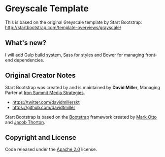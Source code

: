 # Greyscale Template

This is based on the original Greyscale template by Start Bootstrap: http://startbootstrap.com/template-overviews/grayscale/

## What's new?

I will add Gulp build system, Sass for styles and Bower for managing front-end dependencies.   


##  Original Creator Notes

Start Bootstrap was created by and is maintained by **David Miller**, Managing Parter at [Iron Summit Media Strategies](http://www.ironsummitmedia.com/).

* https://twitter.com/davidmillerskt
* https://github.com/davidtmiller

Start Bootstrap is based on the [Bootstrap](http://getbootstrap.com/) framework created by [Mark Otto](https://twitter.com/mdo) and [Jacob Thorton](https://twitter.com/fat).

## Copyright and License

Code released under the [Apache 2.0](https://github.com/IronSummitMedia/startbootstrap-grayscale/blob/gh-pages/LICENSE) license.

